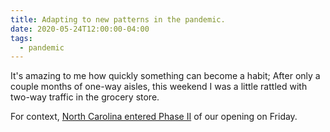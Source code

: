 ```yaml
---
title: Adapting to new patterns in the pandemic.
date: 2020-05-24T12:00:00-04:00
tags:
  - pandemic
---
```


It's amazing to me how quickly something can become a habit; After only a couple
months of one-way aisles, this weekend I was a little rattled with two-way
traffic in the grocery store.

For context, [North Carolina entered Phase
II](https://files.nc.gov/governor/documents/files/EO141-Phase-2.pdf) of our
opening on Friday.
